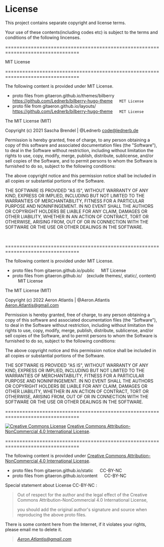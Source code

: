 # License

This project contains separate copyright and license terms. 

Your use of these contents(including codes etc) is subject to the terms and conditions of the following lincenses.

================================================================================

MIT License

================================================================================

The following content is provided under MIT License.

- proto files from gitaeron.github.io/themes/bilberry &emsp; https://github.com/Lednerb/bilberry-hugo-theme &emsp;  `MIT License`
- proto file from gitaeron.github.io/layouts/ &emsp; https://github.com/Lednerb/bilberry-hugo-theme &emsp;  `MIT License`

The MIT License (MIT)

Copyright (c) 2021 Sascha Brendel | @Lednerb <code@lednerb.de>

Permission is hereby granted, free of charge, to any person obtaining a copy of
this software and associated documentation files (the "Software"), to deal in
the Software without restriction, including without limitation the rights to
use, copy, modify, merge, publish, distribute, sublicense, and/or sell copies of
the Software, and to permit persons to whom the Software is furnished to do so,
subject to the following conditions:

The above copyright notice and this permission notice shall be included in all
copies or substantial portions of the Software.

THE SOFTWARE IS PROVIDED "AS IS", WITHOUT WARRANTY OF ANY KIND, EXPRESS OR
IMPLIED, INCLUDING BUT NOT LIMITED TO THE WARRANTIES OF MERCHANTABILITY, FITNESS
FOR A PARTICULAR PURPOSE AND NONINFINGEMENT. IN NO EVENT SHALL THE AUTHORS OR
COPYRIGHT HOLDERS BE LIABLE FOR ANY CLAIM, DAMAGES OR OTHER LIABILITY, WHETHER
IN AN ACTION OF CONTRACT, TORT OR OTHERWISE, ARISING FROM, OUT OF OR IN
CONNECTION WITH THE SOFTWARE OR THE USE OR OTHER DEALINGS IN THE SOFTWARE.

<br/>

================================================================================

The following content is provided under MIT License.

- proto files from gitaeron.github.io/public &emsp; MIT License
- proto files from gitaeron.github.io/ &ensp; (exclude themes/, static/, content) &emsp; MIT License

The MIT License (MIT)

Copyright (c) 2022 Aeron Atlantis | @Aeron.Atlantis <Aeron.Atlantis@gmail.com>

Permission is hereby granted, free of charge, to any person obtaining a copy of
this software and associated documentation files (the "Software"), to deal in
the Software without restriction, including without limitation the rights to
use, copy, modify, merge, publish, distribute, sublicense, and/or sell copies of
the Software, and to permit persons to whom the Software is furnished to do so,
subject to the following conditions:

The above copyright notice and this permission notice shall be included in all
copies or substantial portions of the Software.

THE SOFTWARE IS PROVIDED "AS IS", WITHOUT WARRANTY OF ANY KIND, EXPRESS OR
IMPLIED, INCLUDING BUT NOT LIMITED TO THE WARRANTIES OF MERCHANTABILITY, FITNESS
FOR A PARTICULAR PURPOSE AND NONINFINGEMENT. IN NO EVENT SHALL THE AUTHORS OR
COPYRIGHT HOLDERS BE LIABLE FOR ANY CLAIM, DAMAGES OR OTHER LIABILITY, WHETHER
IN AN ACTION OF CONTRACT, TORT OR OTHERWISE, ARISING FROM, OUT OF OR IN
CONNECTION WITH THE SOFTWARE OR THE USE OR OTHER DEALINGS IN THE SOFTWARE.

================================================================================

<a rel="license" href="http://creativecommons.org/licenses/by-nc/4.0/"><img alt="Creative Commons License" style="border-width:0" src="https://i.creativecommons.org/l/by-nc/4.0/88x31.png" /></a> <a rel="license" href="http://creativecommons.org/licenses/by-nc/4.0/">Creative Commons Attribution-NonCommercial 4.0 International License</a>.

================================================================================

The following content is provided under <a rel="license" href="http://creativecommons.org/licenses/by-nc/4.0/">Creative Commons Attribution-NonCommercial 4.0 International License</a>.

- proto files from gitaeron.github.io/static &emsp; CC-BY-NC
- proto files from gitaeron.github.io/content &emsp; CC-BY-NC

Special statement about License CC-BY-NC :

> Out of respect for the author and the legal effect of the Creative Commons Attribution-NonCommercial 4.0 International License, 
> 
> you should add the original author's signature and source when reproducing the above proto files.

There is some content here from the Internet, if it violates your rights, please email me to delete it.

> <em class="fas fa-envelope"> Aeron.Atlantis@gmail.com </em>